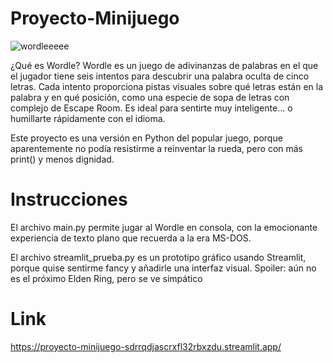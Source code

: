# Proyecto-Minijuego

![wordleeeee](https://github.com/user-attachments/assets/33e258e9-dbbb-4fd9-adf2-7335be91fc1c)

¿Qué es Wordle?
Wordle es un juego de adivinanzas de palabras en el que el jugador tiene seis intentos para descubrir una palabra oculta de cinco letras. Cada intento proporciona pistas visuales sobre qué letras están en la palabra y en qué posición, como una especie de sopa de letras con complejo de Escape Room. Es ideal para sentirte muy inteligente… o humillarte rápidamente con el idioma.

Este proyecto es una versión en Python del popular juego, porque aparentemente no podía resistirme a reinventar la rueda, pero con más print() y menos dignidad.

# Instrucciones

El archivo main.py permite jugar al Wordle en consola, con la emocionante experiencia de texto plano que recuerda a la era MS-DOS.

El archivo streamlit_prueba.py es un prototipo gráfico usando Streamlit, porque quise sentirme fancy y añadirle una interfaz visual. Spoiler: aún no es el próximo Elden Ring, pero se ve simpático

# Link

https://proyecto-minijuego-sdrrqdjascrxfl32rbxzdu.streamlit.app/
